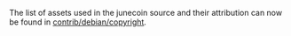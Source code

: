 The list of assets used in the junecoin source and their attribution can now be found in [contrib/debian/copyright](../contrib/debian/copyright).
